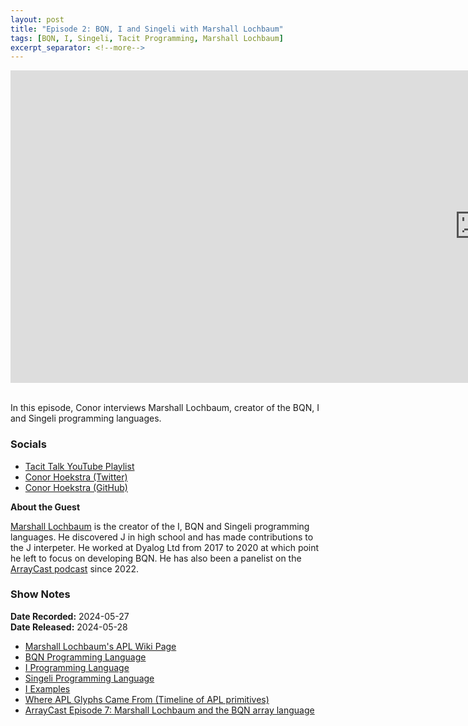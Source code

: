 ```yaml
---
layout: post
title: "Episode 2: BQN, I and Singeli with Marshall Lochbaum"
tags: [BQN, I, Singeli, Tacit Programming, Marshall Lochbaum]
excerpt_separator: <!--more-->
---
```


<center>
<iframe width="1500" height="500" src="https://www.youtube.com/embed/uJUXcPmZJPQ?si=rOxA_kSkwahtsW34"
                title="YouTube video player" frameborder="0"
                allow="accelerometer; autoplay; clipboard-write; encrypted-media; gyroscope; picture-in-picture; web-share"
                referrerpolicy="strict-origin-when-cross-origin" allowfullscreen></iframe>
</center>

<br>In this episode, Conor interviews Marshall Lochbaum, creator of the BQN, I and Singeli programming languages.

<!--more-->

### Socials

* [Tacit Talk YouTube Playlist](https://www.youtube.com/playlist?list=PLVFrD1dmDdvenJhYti3HomLRkC4_Y9AXA)
* [Conor Hoekstra (Twitter)](https://twitter.com/code_report)
* [Conor Hoekstra (GitHub)](https://github.com/codereport/)

**About the Guest**

[Marshall Lochbaum](hhttps://github.com/mlochbaum) is the creator of the I, BQN and Singeli programming languages. He discovered J in high school and has made contributions to the J interpeter. He worked at Dyalog Ltd from 2017 to 2020 at which point he left to focus on developing BQN. He has also been a panelist on the [ArrayCast podcast](https://aplwiki.com/wiki/Array_Cast) since 2022.

### Show Notes

**Date Recorded:** 2024-05-27 <br>
**Date Released:** 2024-05-28 <br>

* [Marshall Lochbaum's APL Wiki Page](https://aplwiki.com/wiki/Marshall_Lochbaum)
* [BQN Programming Language](https://mlochbaum.github.io/BQN/)
* [I Programming Language](https://github.com/mlochbaum/ILanguage)
* [Singeli Programming Language](https://github.com/mlochbaum/Singeli)
* [I Examples](https://github.com/mlochbaum/ILanguage/blob/master/examples/multiplesof3and5.md)
* [Where APL Glyphs Came From (Timeline of APL primitives)](https://aplwiki.com/wiki/Timeline_of_APL_primitives)
* [ArrayCast Episode 7: Marshall Lochbaum and the BQN array language](https://www.arraycast.com/episodes/episode-07-marshall-lochbaum-and-the-bqn-array-language)
